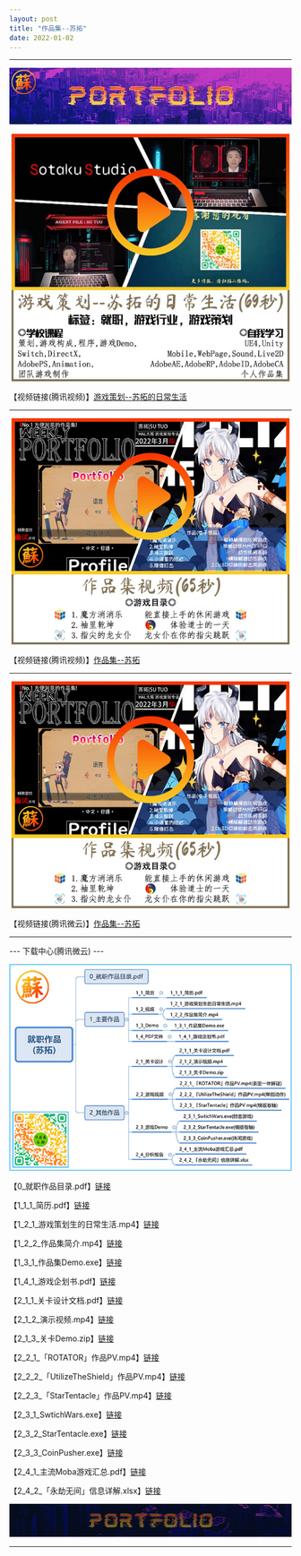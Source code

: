 ```yaml
---
layout: post
title: "作品集--苏拓"
date: 2022-01-02
---
```

********************************************************
![Image text](https://github.com/SotakuStudio/SotakuStudio.github.io/blob/main/Image/Title.jpg?raw=true)

![Image text](https://github.com/SotakuStudio/SotakuStudio.github.io/blob/main/Image/1_%E6%B8%B8%E6%88%8F%E7%AD%96%E5%88%92-%E8%8B%8F%E6%8B%93.jpg?raw=true)

【视频链接(腾讯视频)】[游戏策划--苏拓的日常生活](https://v.qq.com/x/page/v3232rgfajm.html)

************************************************************************************************
![Image text](https://github.com/SotakuStudio/SotakuStudio.github.io/blob/main/Image/2_%E4%BD%9C%E5%93%81%E9%9B%86-%E8%8B%8F%E6%8B%93New.jpg?raw=true)

【视频链接(腾讯视频)】[作品集--苏拓](https://v.qq.com/x/page/j3232umvdti.html)

************************************************************************************************
![Image text](https://github.com/SotakuStudio/SotakuStudio.github.io/blob/main/Image/2_%E4%BD%9C%E5%93%81%E9%9B%86-%E8%8B%8F%E6%8B%93New.jpg?raw=true)

【视频链接(腾讯微云)】[作品集--苏拓](https://share.weiyun.com/BEEyAb6l)

************************************************************************************************

--- 下载中心(腾讯微云) ---

![Image text](https://github.com/SotakuStudio/SotakuStudio.github.io/blob/main/Image/4_%E5%B0%B1%E8%81%8C%E4%BD%9C%E5%93%81%E7%9B%AE%E5%BD%95.jpg?raw=true)

【0_就职作品目录.pdf】[链接](https://share.weiyun.com/B7McB6nR)

【1_1_1_简历.pdf】[链接](https://pan.baidu.com/s/16QjXocOIRgXH9EZ7DVy1Vg)

【1_2_1_游戏策划生的日常生活.mp4】[链接](https://pan.baidu.com/s/16QjXocOIRgXH9EZ7DVy1Vg)

【1_2_2_作品集简介.mp4】[链接](https://pan.baidu.com/s/16QjXocOIRgXH9EZ7DVy1Vg)

【1_3_1_作品集Demo.exe】[链接](https://pan.baidu.com/s/16QjXocOIRgXH9EZ7DVy1Vg)

【1_4_1_游戏企划书.pdf】[链接](https://pan.baidu.com/s/16QjXocOIRgXH9EZ7DVy1Vg)

【2_1_1_关卡设计文档.pdf】[链接](https://pan.baidu.com/s/16QjXocOIRgXH9EZ7DVy1Vg)

【2_1_2_演示视频.mp4】[链接](https://pan.baidu.com/s/16QjXocOIRgXH9EZ7DVy1Vg)

【2_1_3_关卡Demo.zip】[链接](https://pan.baidu.com/s/16QjXocOIRgXH9EZ7DVy1Vg)

【2_2_1_「ROTATOR」作品PV.mp4】[链接](https://pan.baidu.com/s/16QjXocOIRgXH9EZ7DVy1Vg)

【2_2_2_「UtilizeTheShield」作品PV.mp4】[链接](https://pan.baidu.com/s/16QjXocOIRgXH9EZ7DVy1Vg)

【2_2_3_「StarTentacle」作品PV.mp4】[链接](https://pan.baidu.com/s/16QjXocOIRgXH9EZ7DVy1Vg)

【2_3_1_SwtichWars.exe】[链接](https://pan.baidu.com/s/16QjXocOIRgXH9EZ7DVy1Vg)

【2_3_2_StarTentacle.exe】[链接](https://pan.baidu.com/s/16QjXocOIRgXH9EZ7DVy1Vg)

【2_3_3_CoinPusher.exe】[链接](https://pan.baidu.com/s/16QjXocOIRgXH9EZ7DVy1Vg)

【2_4_1_主流Moba游戏汇总.pdf】[链接](https://pan.baidu.com/s/16QjXocOIRgXH9EZ7DVy1Vg)

【2_4_2_「永劫无间」信息详解.xlsx】[链接](https://pan.baidu.com/s/16QjXocOIRgXH9EZ7DVy1Vg)


![Image text](https://github.com/SotakuStudio/SotakuStudio.github.io/blob/main/Image/End_1.1.png?raw=true) 

********************************************************
